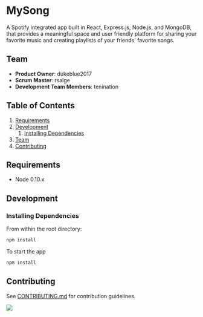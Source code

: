 # MySong

A Spotify integrated app built in React, Express.js, Node.js, and MongoDB, that provides a meaningful space and user friendly platform for sharing your favorite music and creating playlists of your friends' favorite songs. 

## Team

  - __Product Owner__: dukeblue2017
  - __Scrum Master__: rsalge
  - __Development Team Members__: tenination

## Table of Contents

<!-- 1. [Usage](#Usage) -->
1. [Requirements](#requirements)
1. [Development](#development)
    1. [Installing Dependencies](#installing-dependencies)
    <!-- 1. [Tasks](#tasks) -->
1. [Team](#team)
1. [Contributing](#contributing)

<!-- ## Usage

> Some usage instructions -->

## Requirements

- Node 0.10.x


## Development

### Installing Dependencies

From within the root directory:

```sh
npm install
```
To start the app
```sh
npm install
```

<!-- ### Roadmap

View the project roadmap [here](LINK_TO_PROJECT_ISSUES) -->


## Contributing

See [CONTRIBUTING.md](_CONTRIBUTING.md) for contribution guidelines.

[<img src="https://thesis-deploy.visualstudio.com/_apis/public/build/definitions/5dbcffa5-bf92-4053-913c-be257c6a383e/1/badge"/>](https://thesis-deploy.visualstudio.com/MyFirstProject/_build/index?definitionId=1)


